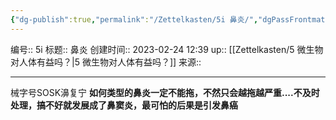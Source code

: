 ```yaml
---
{"dg-publish":true,"permalink":"/Zettelkasten/5i 鼻炎/","dgPassFrontmatter":true}
---
```


编号:: 5i
标题:: 鼻炎
创建时间:: 2023-02-24 12:39
up:: [[Zettelkasten/5 微生物对人体有益吗？\|5 微生物对人体有益吗？]]
来源:: 

---
械字号SOSK濞复宁
**如何类型的鼻炎一定不能拖，不然只会越拖越严重....不及时处理，搞不好就发展成了鼻窦炎，最可怕的后果是引发鼻癌**

